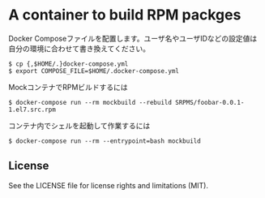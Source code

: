 # A container to build RPM packges

Docker Composeファイルを配置します。ユーザ名やユーザIDなどの設定値は自分の環境に合わせて書き換えてください。

```
$ cp {,$HOME/.}docker-compose.yml
$ export COMPOSE_FILE=$HOME/.docker-compose.yml
```

MockコンテナでRPMビルドするには

```
$ docker-compose run --rm mockbuild --rebuild SRPMS/foobar-0.0.1-1.el7.src.rpm
```

コンテナ内でシェルを起動して作業するには

```
$ docker-compose run --rm --entrypoint=bash mockbuild
```

## License
See the LICENSE file for license rights and limitations (MIT).
